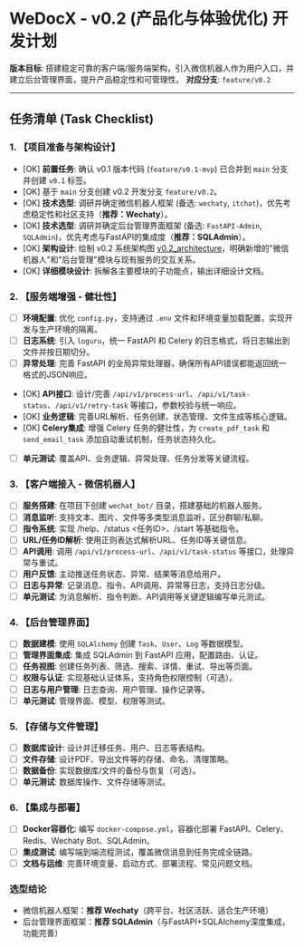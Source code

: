 # WeDocX - v0.2 (产品化与体验优化) 开发计划

**版本目标**: 搭建稳定可靠的客户端/服务端架构，引入微信机器人作为用户入口，并建立后台管理界面，提升产品稳定性和可管理性。
**对应分支**: `feature/v0.2`

---

## 任务清单 (Task Checklist)

### 1. 【项目准备与架构设计】
- [OK] **前置任务**: 确认 v0.1 版本代码 (`feature/v0.1-mvp`) 已合并到 `main` 分支并创建 `v0.1` 标签。
- [OK] 基于 `main` 分支创建 v0.2 开发分支 `feature/v0.2`。
- [OK] **技术选型**: 调研并确定微信机器人框架 (备选: `wechaty`, `itchat`)，优先考虑稳定性和社区支持（**推荐：Wechaty**）。
- [OK] **技术选型**: 调研并确定后台管理界面框架 (备选: `FastAPI-Admin`, `SQLAdmin`)，优先考虑与FastAPI的集成度（**推荐：SQLAdmin**）。
- [OK] **架构设计**: 绘制 v0.2 系统架构图 [v0.2_architecture](../technical_select/v0.2_architecture.md)，明确新增的"微信机器人"和"后台管理"模块与现有服务的交互关系。
- [OK] **详细模块设计**: 拆解各主要模块的子功能点，输出详细设计文档。

### 2. 【服务端增强 - 健壮性】
- [ ] **环境配置**: 优化 `config.py`，支持通过 `.env` 文件和环境变量加载配置，实现开发与生产环境的隔离。
- [ ] **日志系统**: 引入 `loguru`，统一 FastAPI 和 Celery 的日志格式，将日志输出到文件并按日期切分。
- [ ] **异常处理**: 完善 FastAPI 的全局异常处理器，确保所有API错误都能返回统一格式的JSON响应。
- [OK] **API接口**: 设计/完善 `/api/v1/process-url`、`/api/v1/task-status`、`/api/v1/retry-task` 等接口，参数校验与统一响应。
- [OK] **业务逻辑**: 完善URL解析、任务创建、状态管理、文件生成等核心逻辑。
- [OK] **Celery集成**: 增强 Celery 任务的健壮性，为 `create_pdf_task` 和 `send_email_task` 添加自动重试机制，任务状态持久化。
- [ ] **单元测试**: 覆盖API、业务逻辑、异常处理、任务分发等关键流程。

### 3. 【客户端接入 - 微信机器人】
- [ ] **服务搭建**: 在项目下创建 `wechat_bot/` 目录，搭建基础的机器人服务。
- [ ] **消息监听**: 支持文本、图片、文件等多类型消息监听，区分群聊/私聊。
- [ ] **指令系统**: 实现 /help、/status <任务ID>、/start 等基础指令。
- [ ] **URL/任务ID解析**: 使用正则表达式解析URL、任务ID等关键信息。
- [ ] **API调用**: 调用 `/api/v1/process-url`、`/api/v1/task-status` 等接口，处理异常与重试。
- [ ] **用户反馈**: 主动推送任务状态、异常、结果等消息给用户。
- [ ] **日志与异常**: 记录消息、指令、API调用、异常等日志，支持日志分级。
- [ ] **单元测试**: 为消息解析、指令判断、API调用等关键逻辑编写单元测试。

### 4. 【后台管理界面】
- [ ] **数据建模**: 使用 `SQLAlchemy` 创建 `Task`、`User`、`Log` 等数据模型。
- [ ] **管理界面集成**: 集成 SQLAdmin 到 FastAPI 应用，配置路由、认证。
- [ ] **任务视图**: 创建任务列表、筛选、搜索、详情、重试、导出等页面。
- [ ] **权限与认证**: 实现基础认证体系，支持角色权限控制（可选）。
- [ ] **日志与用户管理**: 日志查询、用户管理、操作记录等。
- [ ] **单元测试**: 管理界面、模型、权限等测试。

### 5. 【存储与文件管理】
- [ ] **数据库设计**: 设计并迁移任务、用户、日志等表结构。
- [ ] **文件存储**: 设计PDF、导出文件等的存储、命名、清理策略。
- [ ] **数据备份**: 实现数据库/文件的备份与恢复（可选）。
- [ ] **单元测试**: 数据库操作、文件存储等测试。

### 6. 【集成与部署】
- [ ] **Docker容器化**: 编写 `docker-compose.yml`，容器化部署 FastAPI、Celery、Redis、Wechaty Bot、SQLAdmin。
- [ ] **集成测试**: 编写端到端流程测试，覆盖微信消息到任务完成全链路。
- [ ] **文档与运维**: 完善环境变量、启动方式、部署流程、常见问题文档。

### 选型结论
- 微信机器人框架：**推荐 Wechaty**（跨平台、社区活跃、适合生产环境）
- 后台管理界面框架：**推荐 SQLAdmin**（与FastAPI+SQLAlchemy深度集成，功能完善） 